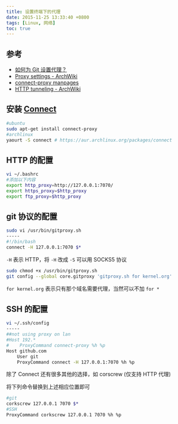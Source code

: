 ```yaml
---
title: 设置终端下的代理
date: 2015-11-25 13:33:40 +0800
tags: [Linux, 网络]
toc: true
---
```


## 参考

* [如何为 Git 设置代理？](http://segmentfault.com/q/1010000000118837/a-1020000000132541)
* [Proxy settings - ArchWiki](https://wiki.archlinux.org/index.php/Proxy_settings)
* [connect-proxy manpages](http://manpages.ubuntu.com/manpages/natty/man1/connect-proxy.1.html)
* [HTTP tunneling - ArchWiki](https://wiki.archlinux.org/index.php/HTTP_tunneling)

## 安装 [Connect](https://bitbucket.org/gotoh/connect/wiki/Home)

```sh
#ubuntu
sudo apt-get install connect-proxy
#archlinux
yaourt -S connect # https://aur.archlinux.org/packages/connect
```

## HTTP 的配置

```sh
vi ~/.bashrc
#添加以下内容
export http_proxy=http://127.0.0.1:7070/
export https_proxy=$http_proxy
export ftp_proxy=$http_proxy
```

## git 协议的配置

```sh
sudo vi /usr/bin/gitproxy.sh
-----
#!/bin/bash
connect -H 127.0.0.1:7070 $*
```

`-H` 表示 HTTP，将 `-H` 改成 `-S` 可以用 SOCKS5 协议

```sh
sudo chmod +x /usr/bin/gitproxy.sh
git config --global core.gitproxy 'gitproxy.sh for kernel.org'
```

`for kernel.org` 表示只有那个域名需要代理，当然可以不加 `for *`

## SSH 的配置

```sh
vi ~/.ssh/config
-----
##not using proxy on lan
#Host 192.*
#    ProxyCommand connect-proxy %h %p
Host github.com
    User git
    ProxyCommand connect -H 127.0.0.1:7070 %h %p
```

除了 Connect 还有很多其他的选择，如 corscrew (仅支持 HTTP 代理)

将下列命令替换到上述相应位置即可

```sh
#git
corkscrew 127.0.0.1 7070 $*
#SSH
ProxyCommand corkscrew 127.0.0.1 7070 %h %p
```
